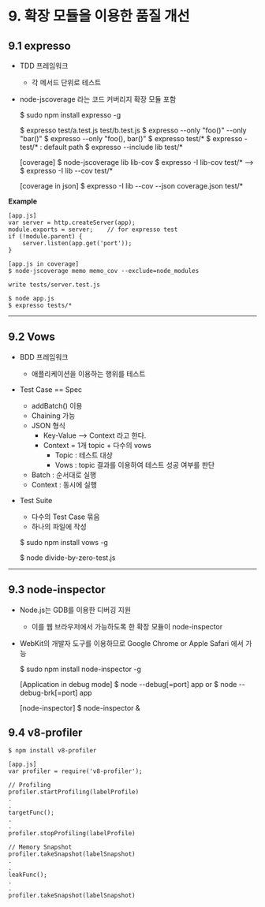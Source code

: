 # 9. 확장 모듈을 이용한 품질 개선

## 9.1 expresso
- TDD 프레임워크
    - 각 메서드 단위로 테스트 
- node-jscoverage 라는 코드 커버리지 확장 모듈 포함 


    $ sudo npm install expresso -g
    
    $ expresso test/a.test.js test/b.test.js
    $ expresso --only "foo()" --only "bar()"
    $ expresso --only "foo(), bar()"
    $ expresso test/*
    $ expresso
        - test/* : default path
    $ expresso --include lib test/*
    
    [coverage]
    $ node-jscoverage lib lib-cov
    $ expresso -I lib-cov test/*
    --> $ expresso -I lib --cov test/*

    [coverage in json]
    $ expresso -I lib --cov --json coverage.json test/*

__Example__

    [app.js]
    var server = http.createServer(app);
    module.exports = server;    // for expresso test
    if (!module.parent) {
        server.listen(app.get('port'));
    }
    
    [app.js in coverage]
    $ node-jscoverage memo memo_cov --exclude=node_modules
    
    write tests/server.test.js
    
    $ node app.js
    $ expresso tests/*

----------------------------------------------------------------------

## 9.2 Vows
- BDD 프레임워크
    - 애플리케이션을 이용하는 행위를 테스트
- Test Case == Spec
    - addBatch() 이용
    - Chaining 가능
    - JSON 형식
        - Key-Value --> Context 라고 한다.
        - Context = 1개 topic + 다수의 vows
            - Topic : 테스트 대상
            - Vows : topic 결과를 이용하여 테스트 성공 여부를 판단 
    - Batch : 순서대로 실행
    - Context : 동시에 실행 
- Test Suite
    - 다수의 Test Case 묶음
    - 하나의 파일에 작성


    $ sudo npm install vows -g
    
    $ node divide-by-zero-test.js


----------------------------------------------------------------------

## 9.3 node-inspector
- Node.js는 GDB를 이용한 디버깅 지원 
    - 이를 웹 브라우저에서 가능하도록 한 확장 모듈이 node-inspector
- WebKit의 개발자 도구를 이용하므로 Google Chrome or Apple Safari 에서 가능


    $ sudo npm install node-inspector -g
    
    [Application in debug mode]
    $ node --debug[=port] app
    or
    $ node --debug-brk[=port] app
    
    [node-inspector]
    $ node-inspector &


## 9.4 v8-profiler

    $ npm install v8-profiler
    
    [app.js]
    var profiler = require('v8-profiler');
    
    // Profiling
    profiler.startProfiling(labelProfile)
    .
    .
    targetFunc();
    .
    .
    profiler.stopProfiling(labelProfile)
    
    // Memory Snapshot
    profiler.takeSnapshot(labelSnapshot)
    .
    .
    leakFunc();
    .
    .
    profiler.takeSnapshot(labelSnapshot)
    